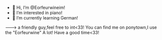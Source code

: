 - 👋 Hi, I’m @Eorfeurwineim!
- 👀 I’m interested in piano! 
- 🌱 I’m currently learning German!



---> a friendly guy,feel free to int<33!
You can find me on ponytown,I use the "Eorfeurwine"
A lot!
Have a good time<33!
